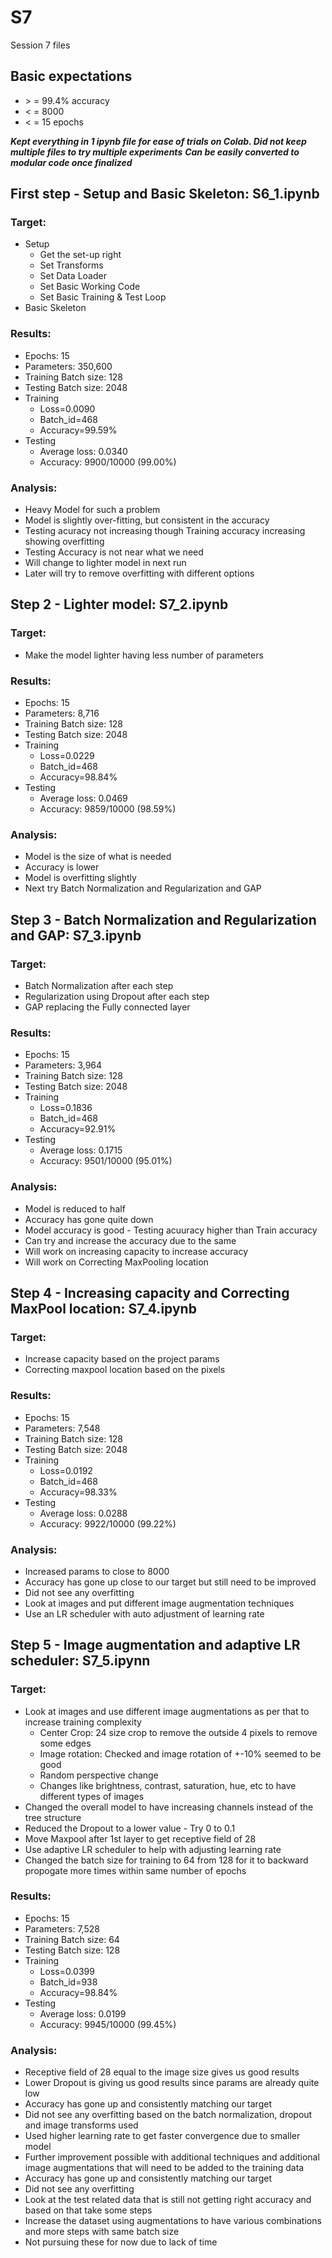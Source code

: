 # S7
Session 7 files

## Basic expectations
- \> = 99.4% accuracy
- < = 8000
- < = 15 epochs

***Kept everything in 1 ipynb file for ease of trials on Colab. Did not keep multiple files to try multiple experiments***
***Can be easily converted to modular code once finalized***

## First step - Setup and Basic Skeleton: S6_1.ipynb

### Target:
- Setup
  - Get the set-up right
  - Set Transforms
  - Set Data Loader
  - Set Basic Working Code
  - Set Basic Training  & Test Loop
- Basic Skeleton

### Results:
- Epochs: 15
- Parameters: 350,600
- Training Batch size: 128
- Testing Batch size: 2048
- Training
  - Loss=0.0090
  - Batch_id=468
  - Accuracy=99.59%
- Testing
  - Average loss: 0.0340
  - Accuracy: 9900/10000 (99.00%)

### Analysis:
- Heavy Model for such a problem
- Model is slightly over-fitting, but consistent in the accuracy
- Testing acuracy not increasing though Training accuracy increasing showing overfitting
- Testing Accuracy is not near what we need
- Will change to lighter model in next run
- Later will try to remove overfitting with different options

## Step 2 - Lighter model: S7_2.ipynb

### Target:
- Make the model lighter having less number of parameters

### Results:
- Epochs: 15
- Parameters: 8,716
- Training Batch size: 128
- Testing Batch size: 2048
- Training
  - Loss=0.0229
  - Batch_id=468
  - Accuracy=98.84%
- Testing
  - Average loss: 0.0469
  - Accuracy: 9859/10000 (98.59%)

### Analysis:
- Model is the size of what is needed
- Accuracy is lower
- Model is overfitting slightly
- Next try Batch Normalization and Regularization and GAP

## Step 3 - Batch Normalization and Regularization and GAP: S7_3.ipynb

### Target:
- Batch Normalization after each step
- Regularization using Dropout after each step
- GAP replacing the Fully connected layer

### Results:
- Epochs: 15
- Parameters: 3,964
- Training Batch size: 128
- Testing Batch size: 2048
- Training
  - Loss=0.1836
  - Batch_id=468
  - Accuracy=92.91%
- Testing
  - Average loss: 0.1715
  - Accuracy: 9501/10000 (95.01%)

### Analysis:
- Model is reduced to half
- Accuracy has gone quite down
- Model accuracy is good - Testing acuuracy higher than Train accuracy
- Can try and increase the accuracy due to the same
- Will work on increasing capacity to increase accuracy
- Will work on Correcting MaxPooling location

## Step 4 - Increasing capacity and Correcting MaxPool location: S7_4.ipynb

### Target:
- Increase capacity based on the project params
- Correcting maxpool location based on the pixels

### Results:
- Epochs: 15
- Parameters: 7,548
- Training Batch size: 128
- Testing Batch size: 2048
- Training
  - Loss=0.0192
  - Batch_id=468
  - Accuracy=98.33%
- Testing
  - Average loss: 0.0288
  - Accuracy: 9922/10000 (99.22%)

### Analysis:
- Increased params to close to 8000
- Accuracy has gone up close to our target but still need to be improved
- Did not see any overfitting
- Look at images and put different image augmentation techniques
- Use an LR scheduler with auto adjustment of learning rate

## Step 5 - Image augmentation and adaptive LR scheduler: S7_5.ipynn

### Target:
- Look at images and use different image augmentations as per that to increase training complexity
  - Center Crop: 24 size crop to remove the outside 4 pixels to remove some edges
  - Image rotation: Checked and image rotation of +-10% seemed to be good
  - Random perspective change
  - Changes like brightness, contrast, saturation, hue, etc to have different types of images
- Changed the overall model to have increasing channels instead of the tree structure
- Reduced the Dropout to a lower value - Try 0 to 0.1
- Move Maxpool after 1st layer to get receptive field of 28
- Use adaptive LR scheduler to help with adjusting learning rate
- Changed the batch size for training to 64 from 128 for it to backward propogate more times within same number of epochs

### Results:
- Epochs: 15
- Parameters: 7,528
- Training Batch size: 64
- Testing Batch size: 128
- Training
  - Loss=0.0399
  - Batch_id=938
  - Accuracy=98.84%
- Testing
  - Average loss: 0.0199
  - Accuracy: 9945/10000 (99.45%)

### Analysis:
- Receptive field of 28 equal to the image size gives us good results
- Lower Dropout is giving us good results since params are already quite low
- Accuracy has gone up and consistently matching our target
- Did not see any overfitting based on the batch normalization, dropout and image transforms used
- Used higher learning rate to get faster convergence due to smaller model
- Further improvement possible with additional techniques and additional image augmentations that will need to be added to the training data
- Accuracy has gone up and consistently matching our target
- Did not see any overfitting
- Look at the test related data that is still not getting right accuracy and based on that take some steps
- Increase the dataset using augmentations to have various combinations and more steps with same batch size
- Not pursuing these for now due to lack of time
